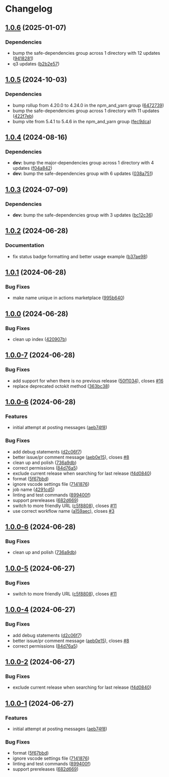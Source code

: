 # Changelog

## [1.0.6](https://github.com/agrc/release-issue-notifications-action/compare/v1.0.5...v1.0.6) (2025-01-07)


### Dependencies

* bump the safe-dependencies group across 1 directory with 12 updates ([9418281](https://github.com/agrc/release-issue-notifications-action/commit/9418281b413a0a141dd2eb60eb41a5063bfea79e))
* q3 updates ([b2b2e57](https://github.com/agrc/release-issue-notifications-action/commit/b2b2e57bf07b1ec694393acf45d241693d0739ff))

## [1.0.5](https://github.com/agrc/release-issue-notifications-action/compare/v1.0.4...v1.0.5) (2024-10-03)


### Dependencies

* bump rollup from 4.20.0 to 4.24.0 in the npm_and_yarn group ([6472739](https://github.com/agrc/release-issue-notifications-action/commit/6472739c342900283d2fb3b232a484a6ba60b6f9))
* bump the safe-dependencies group across 1 directory with 11 updates ([422f7eb](https://github.com/agrc/release-issue-notifications-action/commit/422f7eb2641f93f990589347b7290f761aff21ac))
* bump vite from 5.4.1 to 5.4.6 in the npm_and_yarn group ([fec9dca](https://github.com/agrc/release-issue-notifications-action/commit/fec9dca38ed995935bd5d83ab3851d56cb0309ad))

## [1.0.4](https://github.com/agrc/release-issue-notifications-action/compare/v1.0.3...v1.0.4) (2024-08-16)


### Dependencies

* **dev:** bump the major-dependencies group across 1 directory with 4 updates ([f04a842](https://github.com/agrc/release-issue-notifications-action/commit/f04a8421f7b0052442e67ee05345b8a9dac96000))
* **dev:** bump the safe-dependencies group with 6 updates ([038a751](https://github.com/agrc/release-issue-notifications-action/commit/038a7517cc392ab18a11bf9b3907cfcfcba95159))

## [1.0.3](https://github.com/agrc/release-issue-notifications-action/compare/v1.0.2...v1.0.3) (2024-07-09)


### Dependencies

* **dev:** bump the safe-dependencies group with 3 updates ([bc12c36](https://github.com/agrc/release-issue-notifications-action/commit/bc12c36998b0c21f52bd7e6b1d0df5e123aeabaa))

## [1.0.2](https://github.com/agrc/release-issue-notifications-action/compare/v1.0.1...v1.0.2) (2024-06-28)


### Documentation

* fix status badge formatting and better usage example ([b37ae98](https://github.com/agrc/release-issue-notifications-action/commit/b37ae9805c0dd831bf0431961c45bd2be617dcca))

## [1.0.1](https://github.com/agrc/release-issue-notifications/compare/v1.0.0...v1.0.1) (2024-06-28)


### Bug Fixes

* make name unique in actions marketplace ([995b640](https://github.com/agrc/release-issue-notifications/commit/995b6407f1d6ec0f589f733ac3792f23fb83aaee))

## [1.0.0](https://github.com/agrc/release-notifier-action/compare/v1.0.0-7...v1.0.0) (2024-06-28)


### Bug Fixes

* clean up index ([420907b](https://github.com/agrc/release-notifier-action/commit/420907bb97eae7b229b99360fe417b6d7dacebaf))

## [1.0.0-7](https://github.com/agrc/release-notifier-action/compare/v1.0.0-6...v1.0.0-7) (2024-06-28)


### Bug Fixes

* add support for when there is no previous release ([50f1034](https://github.com/agrc/release-notifier-action/commit/50f1034effd1fb021576c43306ac4d749f107da8)), closes [#16](https://github.com/agrc/release-notifier-action/issues/16)
* replace deprecated octokit method ([363bc38](https://github.com/agrc/release-notifier-action/commit/363bc38f51c3d5cf0d61afcb31b07222b541cf25))

## [1.0.0-6](https://github.com/agrc/release-notifier-action/compare/v1.0.0-6...v1.0.0-6) (2024-06-28)


### Features

* initial attempt at posting messages ([aeb74f8](https://github.com/agrc/release-notifier-action/commit/aeb74f84e19859ab33a4657f0c71a751d01f870b))


### Bug Fixes

* add debug statements ([d2c06f7](https://github.com/agrc/release-notifier-action/commit/d2c06f7f9e2718821cbacb990029bdc5be128e4a))
* better issue/pr comment message ([aeb0e15](https://github.com/agrc/release-notifier-action/commit/aeb0e15e3b14b8a094a00c3c5d5b9c7a60d7bcf6)), closes [#8](https://github.com/agrc/release-notifier-action/issues/8)
* clean up and polish ([736a9db](https://github.com/agrc/release-notifier-action/commit/736a9db6057259be6b2ffee01cc788b67c76f5fa))
* correct permissions ([84d76a5](https://github.com/agrc/release-notifier-action/commit/84d76a50e491b006bfae2debaec518b7b33b831b))
* exclude current release when searching for last release ([f4d0840](https://github.com/agrc/release-notifier-action/commit/f4d0840b6032d666fd45c4c001b1cd4ace558a03))
* format ([5f67bbd](https://github.com/agrc/release-notifier-action/commit/5f67bbd7a1311a0c18b47f6ff1d3a79a249a44d2))
* ignore vscode settings file ([7141876](https://github.com/agrc/release-notifier-action/commit/714187608ce86bfd8142bf759caa945d1169bb99))
* job name ([4291cd5](https://github.com/agrc/release-notifier-action/commit/4291cd524ee9aa84b9e9e7ef83b7280250db1a8e))
* linting and test commands ([899400f](https://github.com/agrc/release-notifier-action/commit/899400f611a062f1da03d14bc187f699b984ea55))
* support prereleases ([682d669](https://github.com/agrc/release-notifier-action/commit/682d669601edf43e7e90ee11900b10f68d86e775))
* switch to more friendly URL ([c5f8808](https://github.com/agrc/release-notifier-action/commit/c5f880807b3dd5a8479a65be2011fc698219a111)), closes [#11](https://github.com/agrc/release-notifier-action/issues/11)
* use correct workflow name ([a159aec](https://github.com/agrc/release-notifier-action/commit/a159aecd61f5d660e74e6d5ce4dcff75917d10f0)), closes [#3](https://github.com/agrc/release-notifier-action/issues/3)

## [1.0.0-6](https://github.com/agrc/release-notifier-action/compare/v1.0.0-5...v1.0.0-6) (2024-06-28)


### Bug Fixes

* clean up and polish ([736a9db](https://github.com/agrc/release-notifier-action/commit/736a9db6057259be6b2ffee01cc788b67c76f5fa))

## [1.0.0-5](https://github.com/agrc/release-notifier-action/compare/v1.0.0-4...v1.0.0-5) (2024-06-27)


### Bug Fixes

* switch to more friendly URL ([c5f8808](https://github.com/agrc/release-notifier-action/commit/c5f880807b3dd5a8479a65be2011fc698219a111)), closes [#11](https://github.com/agrc/release-notifier-action/issues/11)

## [1.0.0-4](https://github.com/agrc/release-notifier-action/compare/v1.0.0-2...v1.0.0-4) (2024-06-27)


### Bug Fixes

* add debug statements ([d2c06f7](https://github.com/agrc/release-notifier-action/commit/d2c06f7f9e2718821cbacb990029bdc5be128e4a))
* better issue/pr comment message ([aeb0e15](https://github.com/agrc/release-notifier-action/commit/aeb0e15e3b14b8a094a00c3c5d5b9c7a60d7bcf6)), closes [#8](https://github.com/agrc/release-notifier-action/issues/8)
* correct permissions ([84d76a5](https://github.com/agrc/release-notifier-action/commit/84d76a50e491b006bfae2debaec518b7b33b831b))

## [1.0.0-2](https://github.com/agrc/release-notifier-action/compare/v1.0.0-1...v1.0.0-2) (2024-06-27)


### Bug Fixes

* exclude current release when searching for last release ([f4d0840](https://github.com/agrc/release-notifier-action/commit/f4d0840b6032d666fd45c4c001b1cd4ace558a03))

## [1.0.0-1](https://github.com/agrc/release-notifier-action/compare/v1.0.0-0...v1.0.0-1) (2024-06-27)


### Features

* initial attempt at posting messages ([aeb74f8](https://github.com/agrc/release-notifier-action/commit/aeb74f84e19859ab33a4657f0c71a751d01f870b))


### Bug Fixes

* format ([5f67bbd](https://github.com/agrc/release-notifier-action/commit/5f67bbd7a1311a0c18b47f6ff1d3a79a249a44d2))
* ignore vscode settings file ([7141876](https://github.com/agrc/release-notifier-action/commit/714187608ce86bfd8142bf759caa945d1169bb99))
* linting and test commands ([899400f](https://github.com/agrc/release-notifier-action/commit/899400f611a062f1da03d14bc187f699b984ea55))
* support prereleases ([682d669](https://github.com/agrc/release-notifier-action/commit/682d669601edf43e7e90ee11900b10f68d86e775))
